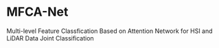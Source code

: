 # MFCA-Net
Multi-level Feature Classfication Based on Attention Network for HSI and LiDAR Data Joint Classification